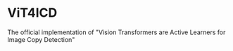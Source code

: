 # ViT4ICD
The official implementation of "Vision Transformers are Active Learners for Image Copy Detection"
